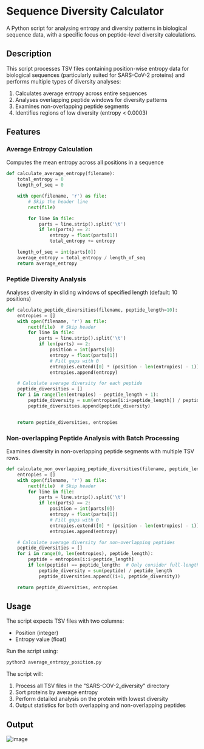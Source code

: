 # Sequence Diversity Calculator

A Python script for analysing entropy and diversity patterns in biological sequence data, with a specific focus on peptide-level diversity calculations.

## Description

This script processes TSV files containing position-wise entropy data for biological sequences (particularly suited for SARS-CoV-2 proteins) and performs multiple types of diversity analyses:

1. Calculates average entropy across entire sequences
2. Analyses overlapping peptide windows for diversity patterns
3. Examines non-overlapping peptide segments
4. Identifies regions of low diversity (entropy < 0.0003)

## Features
### Average Entropy Calculation
Computes the mean entropy across all positions in a sequence
```py
def calculate_average_entropy(filename):
    total_entropy = 0
    length_of_seq = 0

    with open(filename, 'r') as file:
        # Skip the header line
        next(file)

        for line in file:
            parts = line.strip().split('\t')
            if len(parts) == 2:
                entropy = float(parts[1])
                total_entropy += entropy

    length_of_seq = int(parts[0])
    average_entropy = total_entropy / length_of_seq
    return average_entropy
```

### Peptide Diversity Analysis
Analyses diversity in sliding windows of specified length (default: 10 positions)
```py
def calculate_peptide_diversities(filename, peptide_length=10):
    entropies = []
    with open(filename, 'r') as file:
        next(file)  # Skip header
        for line in file:
            parts = line.strip().split('\t')
            if len(parts) == 2:
                position = int(parts[0])
                entropy = float(parts[1])
                # Fill gaps with 0
                entropies.extend([0] * (position - len(entropies) - 1))
                entropies.append(entropy)

    # Calculate average diversity for each peptide
    peptide_diversities = []
    for i in range(len(entropies) - peptide_length + 1):
        peptide_diversity = sum(entropies[i:i+peptide_length]) / peptide_length
        peptide_diversities.append(peptide_diversity)


    return peptide_diversities, entropies
```

### Non-overlapping Peptide Analysis with Batch Processing
Examines diversity in non-overlapping peptide segments with multiple TSV rows.
```py
def calculate_non_overlapping_peptide_diversities(filename, peptide_length=10):
    entropies = []
    with open(filename, 'r') as file:
        next(file)  # Skip header
        for line in file:
            parts = line.strip().split('\t')
            if len(parts) == 2:
                position = int(parts[0])
                entropy = float(parts[1])
                # Fill gaps with 0
                entropies.extend([0] * (position - len(entropies) - 1))
                entropies.append(entropy)

    # Calculate average diversity for non-overlapping peptides
    peptide_diversities = []
    for i in range(0, len(entropies), peptide_length):
        peptide = entropies[i:i+peptide_length]
        if len(peptide) == peptide_length:  # Only consider full-length peptides
            peptide_diversity = sum(peptide) / peptide_length
            peptide_diversities.append((i+1, peptide_diversity))

    return peptide_diversities, entropies
```
## Usage

The script expects TSV files with two columns:
- Position (integer)
- Entropy value (float)

Run the script using:

```bash
python3 average_entropy_position.py
```

The script will:
1. Process all TSV files in the "SARS-COV-2_diversity" directory
2. Sort proteins by average entropy
3. Perform detailed analysis on the protein with lowest diversity
4. Output statistics for both overlapping and non-overlapping peptides

## Output
![image](https://github.com/user-attachments/assets/9a744d49-1054-4b93-9f0a-498a42f0b48e)
